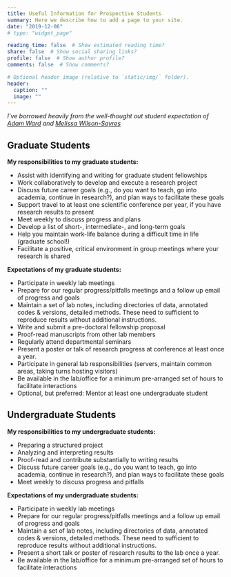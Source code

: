```yaml
---
title: Useful Information for Prospective Students
summary: Here we describe how to add a page to your site.
date: "2019-12-06"
# type: "widget_page"

reading_time: false  # Show estimated reading time?
share: false  # Show social sharing links?
profile: false  # Show author profile?
comments: false  # Show comments?

# Optional header image (relative to `static/img/` folder).
header:
  caption: ""
  image: ""
---
```

*I've borrowed heavily from the well-thought out student expectation of [Adam Ward](http://www.indiana.edu/~hydro/openings.html) and [Melissa Wilson-Sayres](http://mathbionerd.blogspot.com/2014/06/new-academic-lab-thoughts-recruiting.html)*

## Graduate Students

**My responsibilities to my graduate students:**

- Assist with identifying and writing for graduate student fellowships
- Work collaboratively to develop and execute a research project
- Discuss future career goals (e.g., do you want to teach, go into academia, continue in research?), and plan ways to facilitate these goals
- Support travel to at least one scientific conference per year, if you have research results to present
- Meet weekly to discuss progress and plans
- Develop a list of short-, intermediate-, and long-term goals
- Help you maintain work-life balance during a difficult time in life (graduate school!)
- Facilitate a positive, critical environment in group meetings where your research is shared

**Expectations of my graduate students:**

- Participate in weekly lab meetings
- Prepare for our regular progress/pitfalls meetings and a follow up email of progress and goals
- Maintain a set of lab notes, including directories of data, annotated codes & versions, detailed methods. These need to sufficient to reproduce results without additional instructions.
- Write and submit a pre-doctoral fellowship proposal
- Proof-read manuscripts from other lab members
- Regularly attend departmental seminars
- Present a poster or talk of research progress at conference at least once a year.
- Participate in general lab responsibilities (servers, maintain common areas, taking turns hosting visitors)
- Be available in the lab/office for a minimum pre-arranged set of hours to facilitate interactions
- Optional, but preferred: Mentor at least one undergraduate student

## Undergraduate Students

**My responsibilities to my undergraduate students:**

- Preparing a structured project
- Analyzing and interpreting results
- Proof-read and contribute substantially to writing results
- Discuss future career goals (e.g., do you want to teach, go into academia, continue in research?), and plan ways to facilitate these goals
- Meet weekly to discuss progress and pitfalls

**Expectations of my undergraduate students:**

- Participate in weekly lab meetings
- Prepare for our regular progress/pitfalls meetings and a follow up email of progress and goals
- Maintain a set of lab notes, including directories of data, annotated codes & versions, detailed methods. These need to sufficient to reproduce results without additional instructions.
- Present a short talk or poster of research results to the lab once a year.
- Be available in the lab/office for a minimum pre-arranged set of hours to facilitate interactions
